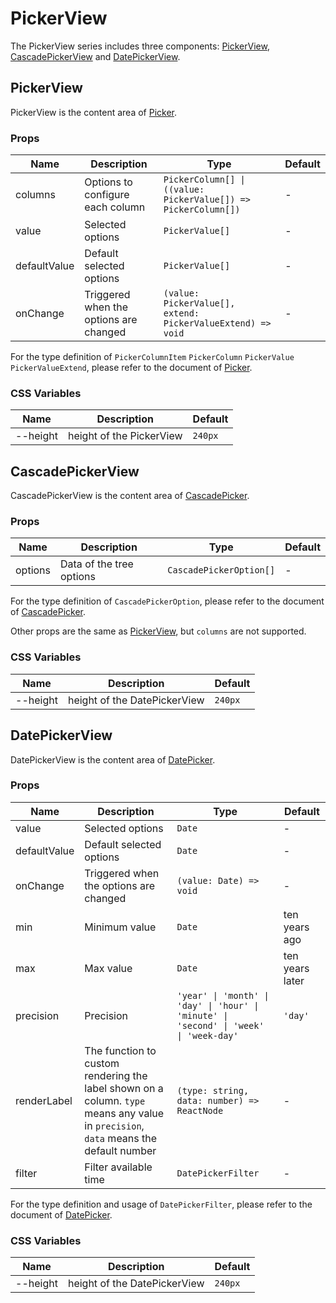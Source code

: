 # PickerView

The PickerView series includes three components: [PickerView](#pickerview), [CascadePickerView](#cascadepickerview) and [DatePickerView](#datepickerview).

## PickerView

PickerView is the content area of [Picker](./picker/#picker).

<code src="./demos/demo1.tsx"></code>

### Props

| Name         | Description                            | Type                                                           | Default |
| ------------ | -------------------------------------- | -------------------------------------------------------------- | ------- |
| columns      | Options to configure each column       | `PickerColumn[] \| ((value: PickerValue[]) => PickerColumn[])` | -       |
| value        | Selected options                       | `PickerValue[]`                                                | -       |
| defaultValue | Default selected options               | `PickerValue[]`                                                | -       |
| onChange     | Triggered when the options are changed | `(value: PickerValue[], extend: PickerValueExtend) => void`    | -       |

For the type definition of `PickerColumnItem` `PickerColumn` `PickerValue` `PickerValueExtend`, please refer to the document of [Picker](./picker).

### CSS Variables

| Name     | Description              | Default |
| -------- | ------------------------ | ------- |
| --height | height of the PickerView | `240px` |

## CascadePickerView

CascadePickerView is the content area of [CascadePicker](./picker/#cascadepicker).

<code src="../cascade-picker-view/demos/demo1.tsx"></code>

### Props

| Name    | Description              | Type                    | Default |
| ------- | ------------------------ | ----------------------- | ------- |
| options | Data of the tree options | `CascadePickerOption[]` | -       |

For the type definition of `CascadePickerOption`, please refer to the document of [CascadePicker](./picker/#cascadepicker).

Other props are the same as [PickerView](#pickerview), but `columns` are not supported.

### CSS Variables

| Name     | Description                  | Default |
| -------- | ---------------------------- | ------- |
| --height | height of the DatePickerView | `240px` |

## DatePickerView

DatePickerView is the content area of [DatePicker](./picker/#datepicker).

<code src="../date-picker-view/demos/demo1.tsx"></code>

<code src="../date-picker-view/demos/demo3.tsx"></code>

<code src="../date-picker-view/demos/demo2.tsx" debug></code>

### Props

| Name         | Description                                                                                                                          | Type                                                                                   | Default         |
| ------------ | ------------------------------------------------------------------------------------------------------------------------------------ | -------------------------------------------------------------------------------------- | --------------- |
| value        | Selected options                                                                                                                     | `Date`                                                                                 | -               |
| defaultValue | Default selected options                                                                                                             | `Date`                                                                                 | -               |
| onChange     | Triggered when the options are changed                                                                                               | `(value: Date) => void`                                                                | -               |
| min          | Minimum value                                                                                                                        | `Date`                                                                                 | ten years ago   |
| max          | Max value                                                                                                                            | `Date`                                                                                 | ten years later |
| precision    | Precision                                                                                                                            | `'year' \| 'month' \| 'day' \| 'hour' \| 'minute' \| 'second' \| 'week' \| 'week-day'` | `'day'`         |
| renderLabel  | The function to custom rendering the label shown on a column. `type` means any value in `precision`, `data` means the default number | `(type: string, data: number) => ReactNode`                                            | -               |
| filter       | Filter available time                                                                                                                | `DatePickerFilter`                                                                     | -               |

For the type definition and usage of `DatePickerFilter`, please refer to the document of [DatePicker](./picker#datepicker).

### CSS Variables

| Name     | Description                  | Default |
| -------- | ---------------------------- | ------- |
| --height | height of the DatePickerView | `240px` |
